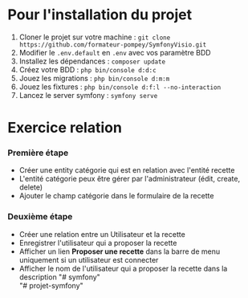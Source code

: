 # Pour l'installation du projet

1. Cloner le projet sur votre machine : `git clone  https://github.com/formateur-pompey/SymfonyVisio.git`
1. Modifier le `.env.default` en `.env` avec vos paramètre BDD
1. Installez les dépendances : `composer update`
1. Créez votre BDD : `php bin/console d:d:c`
1. Jouez les migrations : `php bin/console d:m:m`
1. Jouez les fixtures : `php bin/console d:f:l --no-interaction`
1. Lancez le server symfony : `symfony serve`

# Exercice relation

### Première étape

 - Créer une entity catégorie qui est en relation avec l'entité recette
 - L'entité catégorie peux être gérer par l'administrateur (édit, create, delete)
 - Ajouter le champ catégorie dans le formulaire de la recette 

### Deuxième étape

 - Créer une relation entre un Utilisateur et la recette
 - Enregistrer l'utilisateur qui a proposer la recette 
 - Afficher un lien **Proposer une recette** dans la barre de menu uniquement si un utilisateur est connecter
 - Afficher le nom de l'utilisateur qui a proposer la recette dans la description 
"# symfony"  
"# projet-symfony"  
